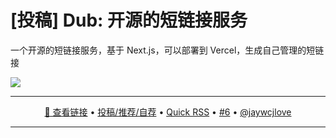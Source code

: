 [投稿] Dub: 开源的短链接服务
===

一个开源的短链接服务，基于 Next.js，可以部署到 Vercel，生成自己管理的短链接

![](https://user-images.githubusercontent.com/1680273/205217132-a6e407ed-8fe3-42e9-997a-36507e79b918.png)

---

<p align="center">
<a href="https://github.com/steven-tey/dub" target="_blank">🔗 查看链接</a> • 
<a href="https://github.com/jaywcjlove/quick-rss/issues/new/choose" target="_blank">投稿/推荐/自荐</a> • 
<a href="https://wangchujiang.com/quick-rss/feeds/index.html" target="_blank">Quick RSS</a> • 
<a href="https://github.com/jaywcjlove/quick-rss/issues/6" target="_blank">#6</a> • 
<a href="https://github.com/jaywcjlove" target="_blank">@jaywcjlove</a>
</p>

---
    